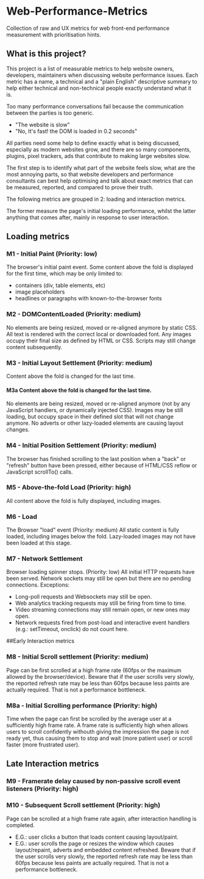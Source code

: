 # Web-Performance-Metrics

Collection of raw and UX metrics for web front-end performance measurement with prioritisation hints.

## What is this project?
This project is a list of measurable metrics to help website owners, developers, maintainers when discussing
website performance issues.
Each metric has a name, a technical and a "plain English" descriptive summary to help either technical and
non-technical people exactly understand what it is.

Too many performance conversations fail because the communication between the parties is too generic.
- "The website is slow"
- "No, It's fast! the DOM is loaded in 0.2 seconds"

All parties need some help to define exactly what is being discussed, especially as modern websites grow, and
there are so many components, plugins, pixel trackers, ads that contribute to making large websites slow.

The first step is to identify what part of the website feels slow, what are the most annoying parts, so that
website developers and performance consultants can best help optimising and talk about exact metrics that can be
measured, reported, and compared to prove their truth.

The following metrics are grouped in 2: loading and interaction metrics.

The former measure the page's initial loading performance, whilst the latter anything that comes after, mainly in
response to user interaction.

## Loading metrics

### M1 - Initial Paint (Priority: low)
The browser's initial paint event.
Some content above the fold is displayed for the first time, which may be only limited to:
- containers (div, table elements, etc)
- image placeholders
- headlines or paragraphs with known-to-the-browser fonts

### M2 - DOMContentLoaded (Priority: medium)
No elements are being resized, moved or re-aligned anymore by static CSS.
All text is rendered with the correct local or downloaded font.
Any images occupy their final size as defined by HTML or CSS. Scripts may still change content subsequently. 

### M3 - Initial Layout Settlement (Priority: medium)
Content above the fold is changed for the last time.
#### M3a Content above the fold is changed for the last time.
No elements are being resized, moved or re-aligned anymore (not by any JavaScript handlers, or dynamically injected CSS).
Images may be still loading, but occupy space in their defined slot that will not change anymore.
No adverts or other lazy-loaded elements are causing layout changes.

### M4 - Initial Position Settlement (Priority: medium)
The browser has finished scrolling to the last position when a "back" or "refresh" button have been pressed, either because of HTML/CSS reflow or JavaScript scrollTo() calls.

### M5 - Above-the-fold Load (Priority: high)
All content above the fold is fully displayed, including images.

### M6 - Load
The Browser "load" event (Priority: medium)
All static content is fully loaded, including images below the fold.
Lazy-loaded images may not have been loaded at this stage.

### M7 - Network Settlement
Browser loading spinner stops. (Priority: low)
All initial HTTP requests have been served.
Network sockets may still be open but there are no pending connections.
Exceptions:
- Long-poll requests and Websockets may still be open.
- Web analytics tracking requests may still be firing from time to time.
- Video streaming connections may still remain open, or new ones may open.
- Network requests fired from post-load and interactive event handlers (e.g.: setTimeout, onclick) do not count here.

##Early Interaction metrics
### M8 - Initial Scroll settlement (Priority: medium)
Page can be first scrolled at a high frame rate (60fps or the maximum allowed by the browser/device).
Beware that if the user scrolls very slowly, the reported refresh rate may be less than 60fps because less paints are actually required. That is not a performance bottleneck.

### M8a - Initial Scrolling performance (Priority: high)
Time when the page can first be scrolled by the average user at a sufficiently high frame rate.
A frame rate is sufficiently high when allows users to scroll confidently withouth giving the impression the page is not ready yet, thus causing them to stop and wait (more patient user) or scroll faster (more frustrated user).


## Late Interaction metrics
### M9 - Framerate delay caused by non-passive scroll event listeners (Priority: high)

### M10 - Subsequent Scroll settlement (Priority: high)
Page can be scrolled at a high frame rate again, after interaction handling is completed.
- E.G.: user clicks a button that loads content causing layout/paint.
- E.G.: user scrolls the page or resizes the window which causes layout/repaint, adverts and embedded content refreshed.
Beware that if the user scrolls very slowly, the reported refresh rate may be less than 60fps because less paints are actually required. That is not a performance bottleneck.

